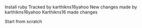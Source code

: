 Install ruby
Tracked by karthikns16yahoo
New changes made by karthikns16yahoo
Karthikns16 made changes

Start from scratch
